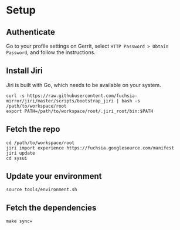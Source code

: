 Setup
=====

## Authenticate

Go to your profile settings on Gerrit, select `HTTP Password > Obtain Password`,
and follow the instructions.


## Install Jiri

Jiri is built with Go, which needs to be available on your system.

```
curl -s https://raw.githubusercontent.com/fuchsia-mirror/jiri/master/scripts/bootstrap_jiri | bash -s /path/to/workspace/root
export PATH=/path/to/workspace/root/.jiri_root/bin:$PATH
```


## Fetch the repo

```
cd /path/to/workspace/root
jiri import experience https://fuchsia.googlesource.com/manifest
jiri update
cd sysui
```


## Update your environment

```
source tools/environment.sh
```


## Fetch the dependencies

```
make sync=
```
